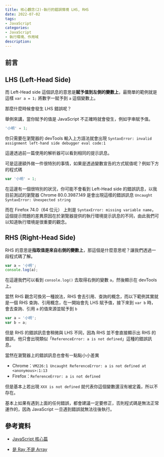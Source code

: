 ```yaml
---
title: 核心觀念(2)-執行的錯誤情境 LHS, RHS
date: 2022-07-02
tags:
- JavaScript
categories:
- JavaScript
- 執行環境、作用域
description:
---
```


## 前言

## LHS (Left-Head Side)

而 Left-Head side 這個訊息的意思是**賦予值到左側的變數上**，最簡單的範例就是這樣 `var a = 1;` 將數字一賦予到 `a` 這個變數上。

那麼什麼時候會發生 LHS 錯誤呢？

舉例來講，當你賦予的值是 JavaScript 不正確時就會發生，例如字串賦予值。


```javascript
'小明' = 1;

```

你只需要在瀏覽器的 devTools 輸入上方語法就會出現 `SyntaxError: invalid assignment left-hand side debugger eval code:1`

這邊透過前一篇使用的解析器可以看到相同的提示訊息。

可是這邊額外做一件很特別的事情，如果是透過變數宣告的方式賦值呢？例如下方的程式碼


```javascript
var '小明' = 1;
```

在這邊有一個很特別的狀況，你可能不會看到 Left-Head side 的錯誤訊息，以我目前測試的瀏覽器 Chrome 80.0.3987.149 是會出現這樣的錯誤訊息 `Uncaught SyntaxError: Unexpected string`

而在 Firefox 74.0（64 位元） 上則是 `SyntaxError: missing variable name`，這個提示問題的差異原因在於瀏覽器提供的執行環境提示訊息的不同，由此我們可以知道執行環境是很重要的觀念。



## RHS (Right-Head Side)


RHS 的意思是**指取值是來自右側的變數上**，那這個是什麼意思呢？讓我們透過一段程式碼了解。


```javascript
var a = '小明';
console.log(a);

```

在這邊我們可以看到 `console.log()` 去取得右側的變數 `a`，然後顯示在 devTools 上。

當然 RHS 觀念可換另一種說法，RHS 會去引用、查詢的概念，而以下範例其實就是一個 RHS 查詢、引用概念，在一開始會先 LHS 賦予值，接下來到 `var b` 時，會去查詢、引用 `a` 的值來源並賦予到 `b`


```javascript
var a = '小明';
var b = a;
```


但是 RHS 的錯誤訊息會稍微與 LHS 不同，因為 RHS 並不會直接顯示出 RHS 的錯誤，他只會出現類似「`ReferenceError: a is not defined`」這種的錯誤訊息。

當然在瀏覽器上的錯誤訊息也會有一點點小小差異

- Chrome：`VM226:1 Uncaught ReferenceError: a is not defined at <anonymous>:1:13`
- Firefox：`ReferenceError: a is not defined`

但是基本上若出現 `XXX is not defined` 就代表你這個變數還沒有被定義，所以不存在。

基本上如果有遇到上面的任何錯誤，都會建議一定要修正，否則程式碼是無法正常運作的，因為 JavaScript 一旦遇到錯誤就無法往後執行。



## 參考資料
- [JavaScript 核心篇](https://www.hexschool.com/courses/js-core.html)

- [是 Ray 不是 Array](https://israynotarray.com/javascript/20200405/949633773/)